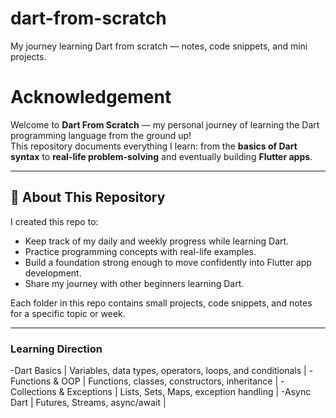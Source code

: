 # dart-from-scratch
My journey learning Dart from scratch — notes, code snippets, and mini projects.

# Acknowledgement

Welcome to **Dart From Scratch** — my personal journey of learning the Dart programming language from the ground up!  
This repository documents everything I learn: from the **basics of Dart syntax** to **real-life problem-solving** and eventually building **Flutter apps**.

---

## 🌟 About This Repository

I created this repo to:
- Keep track of my daily and weekly progress while learning Dart.
- Practice programming concepts with real-life examples.
- Build a foundation strong enough to move confidently into Flutter app development.
- Share my journey with other beginners learning Dart.

Each folder in this repo contains small projects, code snippets, and notes for a specific topic or week.

---


### Learning Direction
-Dart Basics | Variables, data types, operators, loops, and conditionals |
-Functions & OOP | Functions, classes, constructors, inheritance |
-Collections & Exceptions | Lists, Sets, Maps, exception handling |
-Async Dart | Futures, Streams, async/await |
